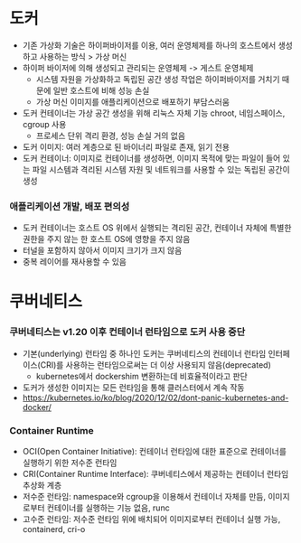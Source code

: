 # 도커 

- 기존 가상화 기술은 하이퍼바이저를 이용, 여러 운영체제를 하나의 호스트에서 생성하고 사용하는 방식 > 가상 머신
- 하이퍼 바이저에 의해 생성되고 관리되는 운영체제 -> 게스트 운영체제
  - 시스템 자원을 가상화하고 독립된 공간 생성 작업은 하이퍼바이저를 거치기 때문에 일반 호스트에 비해 성능 손실
  - 가상 머신 이미지를 애플리케이션으로 배포하기 부담스러움
- 도커 컨테이너는 가상 공간 생성을 위해 리눅스 자체 기능 chroot, 네임스페이스, cgroup 사용
  - 프로세스 단위 격리 환경, 성능 손실 거의 없음
- 도커 이미지: 여러 계층으로 된 바이너리 파일로 존재, 읽기 전용
- 도커 컨테이너: 이미지로 컨테이너를 생성하면, 이미지 목적에 맞는 파일이 들어 있는 파일 시스템과 격리된 시스템 자원 및 네트워크를 사용할 수 있는 독립된 공간이 생성

### 애플리케이션 개발, 배포 편의성
- 도커 컨테이너는 호스트 OS 위에서 실행되는 격리된 공간, 컨테이너 자체에 특별한 권한을 주지 않는 한 호스트 OS에 영향을 주지 않음
- 터널을 포함하지 않아서 이미지 크기가 크지 않음
- 중복 레이어를 재사용할 수 있음

# 쿠버네티스
### 쿠버네티스는 v1.20 이후 컨테이너 런타임으로 도커 사용 중단
- 기본(underlying) 런타임 중 하나인 도커는 쿠버네티스의 컨테이너 런타임 인터페이스(CRI)를 사용하는 런타임으로써는 더 이상 사용되지 않음(deprecated)
  - kubernetes에서 dockershim 변환하는데 비효율적이라고 판단
- 도커가 생성한 이미지는 모든 런타임을 통해 클러스터에서 계속 작동
- https://kubernetes.io/ko/blog/2020/12/02/dont-panic-kubernetes-and-docker/

### Container Runtime
- OCI(Open Container Initiative): 컨테이너 런타임에 대한 표준으로 컨테이너를 실행하기 위한 저수준 런타임
- CRI(Container Runtime Interface): 쿠버네티스에서 제공하는 컨테이너 런타임 추상화 계층
- 저수준 런타임: namespace와 cgroup을 이용해서 컨테이너 자체를 만듬, 이미지로부터 컨테이너를 실행하는 기능 없음, runc
- 고수준 런타임: 저수준 런타임 위에 배치되어 이미지로부터 컨테이너 실행 가능, containerd, cri-o
